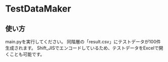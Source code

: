 # TestDataMaker

## 使い方
main.pyを実行してください。
同階層の「result.csv」にテストデータが100件生成されます。
Shift_JISでエンコードしているため、テストデータをExcelで開くことも可能です。